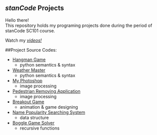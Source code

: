 ## *stanCode* Projects
Hello there!\
This repository holds my programing projects done during the period of stanCode SC101 course.

Watch my *[videos!]( https://drive.google.com/drive/folders/1Gi3bn9qPW_gR0ISyGzVPLd5Bztdvd7rF?fbclid=IwAR36BW3v_bHn-Idsh-0_ROSWLwrXOzoervZId25OOzH2LX4b6FCGDfULdDg)*

##Project Source Codes:
* [Hangman Game]()
  * python semantics & syntax
* [Weather Master]()
  * python semantics & syntax
* [My Photoshop]()
  * image processing
* [Pedestrian Removing Application]()
  * image processing
* [Breakout Game]()
  * animation & game designing
* [Name Popularity Searching System]()
  * data structure
* [Boggle Game Solver]()
  * recursive functions
